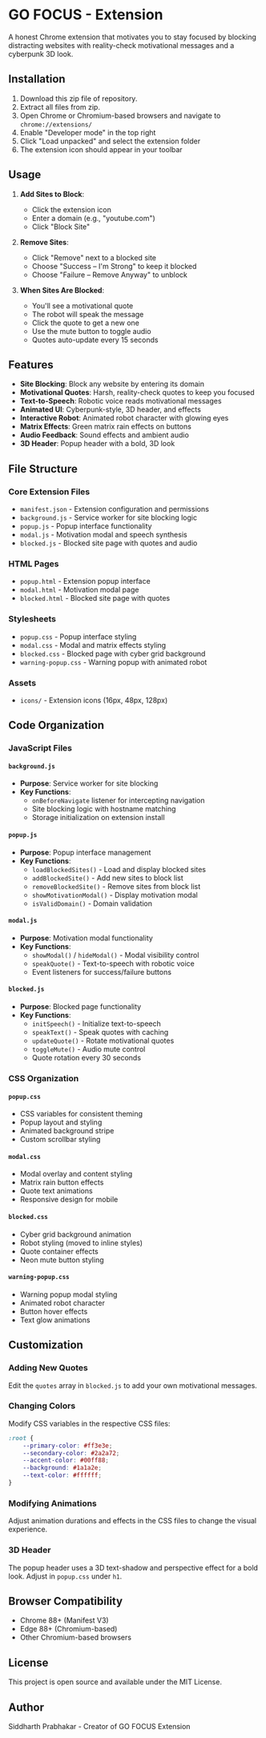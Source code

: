 # GO FOCUS - Extension 

A honest Chrome extension that motivates you to stay focused by blocking distracting websites with reality-check motivational messages and a cyberpunk 3D look.

## Installation

1. Download this zip file of repository.
2. Extract all files from zip.
3. Open Chrome or Chromium-based browsers and navigate to `chrome://extensions/`
4. Enable "Developer mode" in the top right
5. Click "Load unpacked" and select the extension folder
6. The extension icon should appear in your toolbar

## Usage

1. **Add Sites to Block**:
   - Click the extension icon
   - Enter a domain (e.g., "youtube.com")
   - Click "Block Site"

2. **Remove Sites**:
   - Click "Remove" next to a blocked site
   - Choose "Success – I'm Strong" to keep it blocked
   - Choose "Failure – Remove Anyway" to unblock

3. **When Sites Are Blocked**:
   - You'll see a motivational quote
   - The robot will speak the message
   - Click the quote to get a new one
   - Use the mute button to toggle audio
   - Quotes auto-update every 15 seconds

## Features

- **Site Blocking**: Block any website by entering its domain
- **Motivational Quotes**: Harsh, reality-check quotes to keep you focused
- **Text-to-Speech**: Robotic voice reads motivational messages
- **Animated UI**: Cyberpunk-style, 3D header, and effects
- **Interactive Robot**: Animated robot character with glowing eyes
- **Matrix Effects**: Green matrix rain effects on buttons
- **Audio Feedback**: Sound effects and ambient audio
- **3D Header**: Popup header with a bold, 3D look

## File Structure

### Core Extension Files
- `manifest.json` - Extension configuration and permissions
- `background.js` - Service worker for site blocking logic
- `popup.js` - Popup interface functionality
- `modal.js` - Motivation modal and speech synthesis
- `blocked.js` - Blocked site page with quotes and audio

### HTML Pages
- `popup.html` - Extension popup interface
- `modal.html` - Motivation modal page
- `blocked.html` - Blocked site page with quotes

### Stylesheets
- `popup.css` - Popup interface styling
- `modal.css` - Modal and matrix effects styling
- `blocked.css` - Blocked page with cyber grid background
- `warning-popup.css` - Warning popup with animated robot

### Assets
- `icons/` - Extension icons (16px, 48px, 128px)

## Code Organization

### JavaScript Files

#### `background.js`
- **Purpose**: Service worker for site blocking
- **Key Functions**:
  - `onBeforeNavigate` listener for intercepting navigation
  - Site blocking logic with hostname matching
  - Storage initialization on extension install

#### `popup.js`
- **Purpose**: Popup interface management
- **Key Functions**:
  - `loadBlockedSites()` - Load and display blocked sites
  - `addBlockedSite()` - Add new sites to block list
  - `removeBlockedSite()` - Remove sites from block list
  - `showMotivationModal()` - Display motivation modal
  - `isValidDomain()` - Domain validation

#### `modal.js`
- **Purpose**: Motivation modal functionality
- **Key Functions**:
  - `showModal()` / `hideModal()` - Modal visibility control
  - `speakQuote()` - Text-to-speech with robotic voice
  - Event listeners for success/failure buttons

#### `blocked.js`
- **Purpose**: Blocked page functionality
- **Key Functions**:
  - `initSpeech()` - Initialize text-to-speech
  - `speakText()` - Speak quotes with caching
  - `updateQuote()` - Rotate motivational quotes
  - `toggleMute()` - Audio mute control
  - Quote rotation every 30 seconds

### CSS Organization

#### `popup.css`
- CSS variables for consistent theming
- Popup layout and styling
- Animated background stripe
- Custom scrollbar styling

#### `modal.css`
- Modal overlay and content styling
- Matrix rain button effects
- Quote text animations
- Responsive design for mobile

#### `blocked.css`
- Cyber grid background animation
- Robot styling (moved to inline styles)
- Quote container effects
- Neon mute button styling

#### `warning-popup.css`
- Warning popup modal styling
- Animated robot character
- Button hover effects
- Text glow animations



## Customization

### Adding New Quotes
Edit the `quotes` array in `blocked.js` to add your own motivational messages.

### Changing Colors
Modify CSS variables in the respective CSS files:
```css
:root {
    --primary-color: #ff3e3e;
    --secondary-color: #2a2a72;
    --accent-color: #00ff88;
    --background: #1a1a2e;
    --text-color: #ffffff;
}
```

### Modifying Animations
Adjust animation durations and effects in the CSS files to change the visual experience.

### 3D Header
The popup header uses a 3D text-shadow and perspective effect for a bold look. Adjust in `popup.css` under `h1`.

## Browser Compatibility

- Chrome 88+ (Manifest V3)
- Edge 88+ (Chromium-based)
- Other Chromium-based browsers

## License

This project is open source and available under the MIT License.

## Author

Siddharth Prabhakar - Creator of GO FOCUS Extension 


